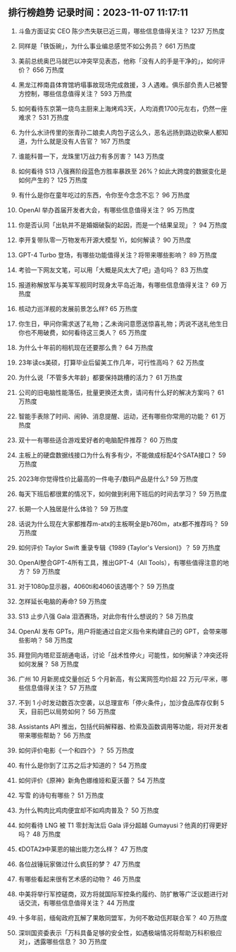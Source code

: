 
## 排行榜趋势 记录时间：2023-11-07 11:17:11
  
  1. 斗鱼方面证实 CEO 陈少杰失联已近三周，哪些信息值得关注？ 1237 万热度
    
  2. 同样是「铁饭碗」，为什么事业编总感觉不如公务员？ 661 万热度
    
  3. 美前总统奥巴马就巴以冲突罕见表态，他称「没有人的手是干净的」，如何评价？ 656 万热度
    
  4. 黑龙江桦南县体育馆坍塌事故现场完成救援，3 人遇难。俱乐部负责人已被警方控制，哪些信息值得关注？ 593 万热度
    
  5. 如何看待东京第一烧鸟主厨来上海烤鸡3天，人均消费1700元左右，仍然一座难求？ 531 万热度
    
  6. 为什么水浒传里的张青孙二娘卖人肉包子这么久，恶名远扬到路边砍柴人都知道，为什么就是没有人告官？ 167 万热度
    
  7. 谁能科普一下，龙珠里1万战力有多厉害？ 143 万热度
    
  8. 如何看待 S13 八强赛阶段蓝色方胜率暴跌至 26%？如此大跨度的数据变化是如何产生的？ 125 万热度
    
  9. 有什么是你在童年吃过的东西，令你至今念念不忘？ 96 万热度
    
  10. OpenAI 举办首届开发者大会，有哪些信息值得关注？ 95 万热度
    
  11. 你是否认同「出轨并不是婚姻破裂的起因，而是一个结果呈现」？ 94 万热度
    
  12. 李开复带队零一万物发布开源大模型 Yi，如何解读？ 90 万热度
    
  13. GPT-4 Turbo 登场，有哪些功能值得关注？将带来哪些影响？ 89 万热度
    
  14. 考验一下网友文笔，可以用「大概是风太大了吧」造句吗？ 83 万热度
    
  15. 报道称解放军与美军军舰同时现身太平岛近海，有哪些信息值得关注？ 69 万热度
    
  16. 核动力巡洋舰的发展前景怎么样? 65 万热度
    
  17. 你生日，甲问你需求送了礼物；乙未询问意愿送惊喜礼物；丙说不送礼他生日你也不用破费，如何看待这三类人？ 65 万热度
    
  18. 为什么十年前的相机现在还要那么贵？ 64 万热度
    
  19. 23年读cs美硕，打算毕业后留美工作几年，可行性高吗？ 62 万热度
    
  20. 为什么说「不管多大年龄」都要保持跳槽的活力？ 61 万热度
    
  21. 公司的旧电脑性能落伍，批量更换还太贵，请问有什么好的解决方案吗？ 61 万热度
    
  22. 智能手表除了时间、闹钟、消息提醒、运动，还有哪些你常用的功能？ 61 万热度
    
  23. 双十一有哪些适合游戏爱好者的电脑配件推荐？ 60 万热度
    
  24. 主板上的硬盘数据线接口为什么有多有少，不能做成标配4个SATA接口？ 59 万热度
    
  25. 2023年你觉得性价比最高的一件电子/数码产品是什么? 59 万热度
    
  26. 每天下班后都很累的情况下，如何做到利用下班后的时间去学习？ 59 万热度
    
  27. 长期一个人独居是什么体验？ 59 万热度
    
  28. 话说为什么现在大家都推荐m-atx的主板啊全是b760m，atx都不推荐吗？ 59 万热度
    
  29. 如何评价 Taylor Swift 重录专辑《1989 (Taylor's Version)》？ 59 万热度
    
  30. OpenAI整合GPT-4所有工具，推出GPT-4（All Tools），有哪些值得注意的地方？ 59 万热度
    
  31. 对于1080p显示器，4060ti和4060该选哪个？ 59 万热度
    
  32. 怎样延长电脑的寿命? 59 万热度
    
  33. S13 止步八强 Gala 泪洒赛场，对此你有什么想说的？ 58 万热度
    
  34. OpenAI 发布 GPTs，用户将能通过自定义指令来构建自己的 GPT，会带来哪些影响？ 58 万热度
    
  35. 拜登同内塔尼亚胡通电话，讨论「战术性停火」可能性，如何解读？冲突还将如何发展？ 58 万热度
    
  36. 广州 10 月新房成交量创近 5 个月新高，有公寓网签均价超 22 万元/平米，哪些信息值得关注？ 57 万热度
    
  37. 不到 1 小时发动数百次空袭，以总理宣布「停火条件」，加沙食品库存仅剩 5 天，目前巴以局势如何？ 56 万热度
    
  38. Assistants API 推出，包括代码解释器、检索及函数调用等功能，将对开发者带来哪些帮助？ 56 万热度
    
  39. 如何评价电影《一个和四个》？ 55 万热度
    
  40. 有什么是你到了江苏之后才知道的？ 54 万热度
    
  41. 如何评价《原神》新角色娜维娅和夏沃蕾？ 54 万热度
    
  42. 写雪 ️的诗句有哪些？ 51 万热度
    
  43. 为什么鸭肉比鸡肉便宜却不如鸡肉普及？ 50 万热度
    
  44. 如何看待 LNG 被 T1 零封淘汰后 Gala 评分超越 Gumayusi？他真的打得更好吗？ 48 万热度
    
  45. 《DOTA2》中莱恩的输出能力怎么样？ 47 万热度
    
  46. 各位战锤玩家做过什么疯狂的梦？ 47 万热度
    
  47. 有哪些看起来很有艺术感的动物？ 46 万热度
    
  48. 中美将举行军控磋商，双方将就国际军控条约履约、防扩散等广泛议题进行对话交流，有哪些信息值得关注？ 44 万热度
    
  49. 十多年前，缅甸政府瓦解了果敢同盟军，为何不敢动佤邦联合军？ 40 万热度
    
  50. 深圳国资委表示「万科具备足够的安全性，如遇极端情况将帮助万科积极应对」，透露哪些信息？ 30 万热度
    